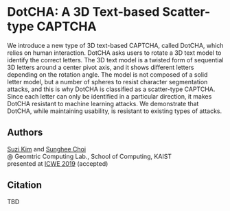 # DotCHA: A 3D Text-based Scatter-type CAPTCHA
We introduce a new type of 3D text-based CAPTCHA, called DotCHA, which relies on human interaction. DotCHA asks users to rotate a 3D text model to identify the correct letters. The 3D text model is a twisted form of sequential 3D letters around a center pivot axis, and it shows different letters depending on the rotation angle. The model is not composed of a solid letter model, but a number of spheres to resist character segmentation attacks, and this is why DotCHA is classified as a scatter-type CAPTCHA. Since each letter can only be identified in a particular direction, it makes DotCHA resistant to machine learning attacks. We demonstrate that DotCHA, while maintaining usability, is resistant to existing types of attacks.

## Authors
[Suzi Kim](https://www.kimsuzi.com/cv) and [Sunghee Choi](https://sites.google.com/view/kaist-gclab/members/professor)  
@ Geomtric Computing Lab., School of Computing, KAIST  
presented at [ICWE 2019](https://icwe2019.webengineering.org) (accepted) 

## Citation
TBD
